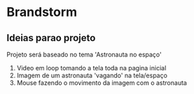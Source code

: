 # Brandstorm
## Ideias parao projeto 


Projeto será baseado no tema 'Astronauta no espaço'
<br>
1. Video em loop tomando a tela toda na pagina inicial
2. Imagem de um astronauta 'vagando' na tela/espaço
3. Mouse fazendo o movimento da imagem com o astronauta